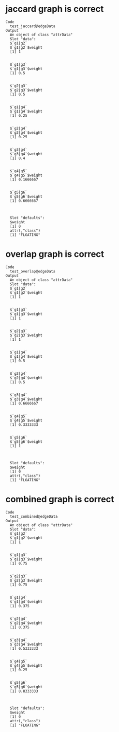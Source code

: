 # jaccard graph is correct

    Code
      test_jaccard@edgeData
    Output
      An object of class "attrData"
      Slot "data":
      $`g1|g2`
      $`g1|g2`$weight
      [1] 1
      
      
      $`g1|g3`
      $`g1|g3`$weight
      [1] 0.5
      
      
      $`g2|g3`
      $`g2|g3`$weight
      [1] 0.5
      
      
      $`g1|g4`
      $`g1|g4`$weight
      [1] 0.25
      
      
      $`g2|g4`
      $`g2|g4`$weight
      [1] 0.25
      
      
      $`g3|g4`
      $`g3|g4`$weight
      [1] 0.4
      
      
      $`g4|g5`
      $`g4|g5`$weight
      [1] 0.1666667
      
      
      $`g5|g6`
      $`g5|g6`$weight
      [1] 0.6666667
      
      
      
      Slot "defaults":
      $weight
      [1] 0
      attr(,"class")
      [1] "FLOATING"
      
      

# overlap graph is correct

    Code
      test_overlap@edgeData
    Output
      An object of class "attrData"
      Slot "data":
      $`g1|g2`
      $`g1|g2`$weight
      [1] 1
      
      
      $`g1|g3`
      $`g1|g3`$weight
      [1] 1
      
      
      $`g2|g3`
      $`g2|g3`$weight
      [1] 1
      
      
      $`g1|g4`
      $`g1|g4`$weight
      [1] 0.5
      
      
      $`g2|g4`
      $`g2|g4`$weight
      [1] 0.5
      
      
      $`g3|g4`
      $`g3|g4`$weight
      [1] 0.6666667
      
      
      $`g4|g5`
      $`g4|g5`$weight
      [1] 0.3333333
      
      
      $`g5|g6`
      $`g5|g6`$weight
      [1] 1
      
      
      
      Slot "defaults":
      $weight
      [1] 0
      attr(,"class")
      [1] "FLOATING"
      
      

# combined graph is correct

    Code
      test_combined@edgeData
    Output
      An object of class "attrData"
      Slot "data":
      $`g1|g2`
      $`g1|g2`$weight
      [1] 1
      
      
      $`g1|g3`
      $`g1|g3`$weight
      [1] 0.75
      
      
      $`g2|g3`
      $`g2|g3`$weight
      [1] 0.75
      
      
      $`g1|g4`
      $`g1|g4`$weight
      [1] 0.375
      
      
      $`g2|g4`
      $`g2|g4`$weight
      [1] 0.375
      
      
      $`g3|g4`
      $`g3|g4`$weight
      [1] 0.5333333
      
      
      $`g4|g5`
      $`g4|g5`$weight
      [1] 0.25
      
      
      $`g5|g6`
      $`g5|g6`$weight
      [1] 0.8333333
      
      
      
      Slot "defaults":
      $weight
      [1] 0
      attr(,"class")
      [1] "FLOATING"
      
      

